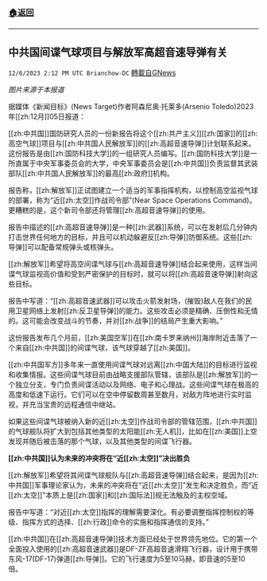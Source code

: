 ###  [:house:返回](README.md)
---


## 中共国间谍气球项目与解放军高超音速导弹有关
`12/6/2023 2:12 PM UTC Brianchow-DC` [轉載自GNews](https://gnews.org/articles/2078379)

*图片来源于本报道*

据媒体《新闻目标》(News Target)作者阿森尼奥·托莱多(Arsenio Toledo)2023年[[zh:12月]]05日报道：

[[zh:中共国]]国防研究人员的一份新报告将这个[[zh:共产主义]][[zh:国家]]的[[zh:高空气球]]项目与[[zh:中共国人民解放军]]的[[zh:高超音速导弹]]计划联系起来。这份报告是由[[zh:国防科技大学]]的一组研究人员编写。[[zh:国防科技大学]]是一所直属于中央军事委员会的大学，中央军事委员会是[[zh:中共国]]负责监督其武装部队[[zh:中共国人民解放军]]的最高[[zh:政府]]机构。

报告称，[[zh:解放军]]正试图建立一个适当的军事指挥机构，以控制高空监视气球的部署，称为“近[[zh:太空]]作战司令部”(Near Space Operations Command)。更糟糕的是，这个新司令部还将管理[[zh:高超音速导弹]]的使用。

报告中描述的[[zh:高超音速导弹]]是一种[[zh:武器]]系统，可以在发射后几分钟内打击世界任何地方的目标，并且可以机动躲避反[[zh:导弹]]防御系统。这些[[zh:导弹]]可以配备常规弹头或核弹头。

[[zh:解放军]]希望将高空间谍气球与[[zh:高超音速导弹]]结合起来使用，这样当间谍气球监视高价值和受到严密保护的目标时，就可以将[[zh:高超音速导弹]]射向这些目标。

报告中写道：“[[zh:高超音速武器]]可以攻击火箭发射场，(摧毁)敌人在我们的民用卫星网络上发射[[zh:反卫星导弹]]的能力。这些攻击必须是精确、压倒性和无情的。这可能会改变战斗的节奏，并对[[zh:战争]]的结局产生重大影响。”

这份报告发布几个月前，[[zh:美国空军]]在[[zh:南卡罗来纳州]]海岸附近击落了一个来自[[zh:中共国]]的间谍气球，该气球穿越了[[zh:美国]]。

[[zh:中共国军方]]多年来一直使用间谍气球对远离[[zh:中国大陆]]的目标进行监视和收集情报。这些间谍气球目前由战略支援部队管辖，该部队是[[zh:解放军]]的一个独立分支，专门负责间谍活动以及网络、电子和心理战。这些间谍气球在极高的高度和低速下运行。它们可以在空中停留数周甚至数月，对敌方阵地进行实时监视，并充当宝贵的远程通信中继站。

如果这些间谍气球被纳入新的近[[zh:太空]]作战司令部的管辖范围，[[zh:中共国]]的气球舰队将扩大到包括其他类型的太阳能[[zh:无人机]]，比如在[[zh:美国]]上空发现并随后被击落的那个气球，以及其他类型的间谍飞行器。

**[[zh:中共国]]认为未来的冲突将在“近[[zh:太空]]”决出胜负**

[[zh:解放军]]希望将其间谍气球舰队与[[zh:高超音速导弹]]结合起来，是因为[[zh:中共国]]军事理论家认为，未来的冲突将在“近[[zh:太空]]”发生和决定胜负，而“近[[zh:太空]]”本质上是[[zh:国家]]和[[zh:国际法]]规无法触及的主权空域。

报告中写道：“对近[[zh:太空]]指挥的理解需要深化。有必要调整指挥控制权的等级、指挥方式的选择、[[zh:行政]]命令的实施和指挥通信的支持。”

[[zh:中共国]]在[[zh:高超音速导弹]]技术方面已经处于世界领先地位。它的第一个全面投入使用的[[zh:高超音速武器]]是DF-ZF高超音速滑翔飞行器，设计用于携带东风\-17(DF-17)弹道[[zh:导弹]]。它的飞行速度为5至10马赫，即音速的5至10倍。
